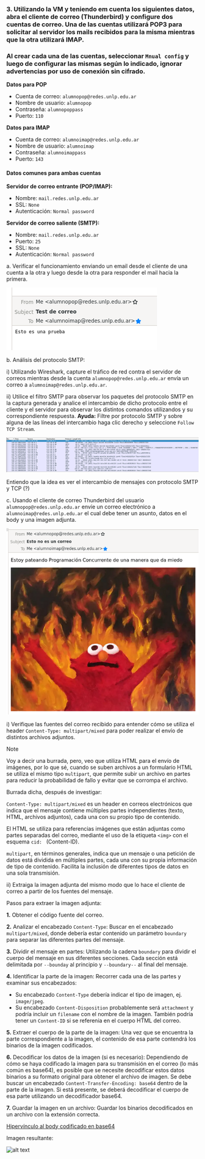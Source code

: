 ### 3. Utilizando la VM y teniendo em cuenta los siguientes datos, abra el cliente de correo (Thunderbird) y configure dos cuentas de correo. Una de las cuentas utilizará POP3 para solicitar al servidor los mails recibidos para la misma mientras que la otra utilizará IMAP.
### Al crear cada una de las cuentas, seleccionar ```Mnual config``` y luego de configurar las mismas según lo indicado, ignorar advertencias por uso de conexión sin cifrado.

<b>Datos para POP</b>
- Cuenta de correo: ```alumnopop@redes.unlp.edu.ar```
- Nombre de usuario: ```alumnopop```
- Contraseña: ```alumnopoppass```
- Puerto: ```110```

<b>Datos para IMAP</b>
- Cuenta de correo: ```alumnoimap@redes.unlp.edu.ar```
- Nombre de usuario: ```alumnoimap```
- Contraseña: ```alumnoimappass```
- Puerto: ```143```

#### Datos comunes para ambas cuentas

<b>Servidor de correo entrante (POP/IMAP):</b>
- Nombre: ```mail.redes.unlp.edu.ar```
- SSL: ```None```
- Autenticación: ```Normal password```

<b>Servidor de correo saliente (SMTP):</b>
- Nombre: ```mail.redes.unlp.edu.ar```
- Puerto: ```25```
- SSL: ```None```
- Autenticación: ```Normal password```

a. Verificar el funcionamiento enviando un email desde el cliente de una cuenta a la otra y luego desde la otra para responder el mail hacia la primera.

![alt text](./3-imagenes/incisoA.png)

b. Análisis del protocolo SMTP:

i) Utilizando Wireshark, capture el tráfico de red contra el servidor de correos mientras desde la cuenta ```alumnopop@redes.unlp.edu.ar``` envía un correo a ```alumnoimap@redes.unlp.edu.ar```.

ii) Utilice el filtro SMTP para observar los paquetes del protocolo SMTP en la captura generada y analice el intercambio de dicho protocolo entre el cliente y el servidor para observar los distintos comandos utilizandos y su correspondiente respuesta.
<b>Ayuda:</b> Filtre por protocolo SMTP y sobre alguna de las líneas del intercambio haga clic derecho y seleccione ```Follow TCP Stream```.

![alt text](./3-imagenes/incisoB.png)

Entiendo que la idea es ver el intercambio de mensajes con protocolo SMTP y TCP (?)

c. Usando el cliente de correo Thunderbird del usuario ```alumnopop@redes.unlp.edu.ar``` envíe un correo electrónico a ```alumnoimap@redes.unlp.edu.ar``` el cual debe tener un asunto, datos en el body y una imagen adjunta.

![alt text](./3-imagenes/incisoC.png)

i) Verifique las fuentes del correo recibido para entender cómo se utiliza el header ```Content-Type: multipart/mixed``` para poder realizar el envío de distintos archivos adjuntos.

> [!NOTE]
> Voy a decir una burrada, pero, veo que utiliza HTML para el envío de imágenes, por lo que sé, cuando se suben archivos a un formulario HTML se utiliza el mismo tipo ```multipart```, que permite subir un archivo en partes para reducir la probabilidad de fallo y evitar que se corrompa el archivo.

Burrada dicha, después de investigar:

```Content-Type: multipart/mixed``` es un header en correos electrónicos que indica que el mensaje contiene múltiples partes independientes (texto, HTML, archivos adjuntos), cada una con su propio tipo de contenido.

El HTML se utiliza para referencias imágenes que están adjuntas como partes separadas del correo, mediante el uso de la etiqueta ```<img>``` con el esquema ```cid: ``` (Content-ID).

```multipart```, en términos generales, indica que un mensaje o una petición de datos está dividida en múltiples partes, cada una con su propia información de tipo de contenido. Facilita la inclusión de diferentes tipos de datos en una sola transmisión.

ii) Extraiga la imagen adjunta del mismo modo que lo hace el cliente de correo a partir de los fuentes del mensaje.

Pasos para extraer la imagen adjunta:

<b>1.</b> Obtener el código fuente del correo.

<b>2.</b> Analizar el encabezado ```Content-Type```: Buscar en el encabezado ```multipart/mixed```, donde debería estar contenido un parámetro ```boundary``` para separar las diferentes partes del mensaje.

<b>3.</b> Dividir el mensaje en partes: Utilizando la cadena ```boundary``` para dividir el cuerpo del mensaje en sus diferentes secciones. Cada sección está delimitada por ```--bounday``` al principio y ```--boundary--``` al final del mensaje.

<b>4.</b> Identificar la parte de la imagen: Recorrer cada una de las partes y examinar sus encabezados:
- Su encabezado ```Content-Type``` debería indicar el tipo de imagen, ej. ```image/jpeg```.
- Su encabezado ```Content-Disposition``` probablemente será ```attachment``` y podría incluir un ```filename``` con el nombre de la imagen. También podría tener un ```Content-ID``` si se referenia en el cuerpo HTML del correo.

<b>5.</b> Extraer el cuerpo de la parte de la imagen: Una vez que se encuentra la parte correspondiente a la imagen, el contenido de esa parte contendrá los binarios de la imagen codificados.

<b>6.</b> Decodificar los datos de la imagen (si es necesario): Dependiendo de cómo se haya codificado la imagen para su transmisión en el correo (lo más común es base64), es posible que se necesite decodificar estos datos binarios a su formato original para obtener el archivo de imagen. Se debe buscar un encabezado ```Content-Transfer-Encoding: base64``` dentro de la parte de la imagen. Si está presente, se deberá decodificar el cuerpo de esa parte utilizando un decodificador base64.

<b>7.</b> Guardar la imagen en un archivo: Guardar los binarios decodificados en un archivo con la extensión correcta.

<a href="./3-imagenes/binario codificado">Hipervínculo al body codificado en base64</a>

Imagen resultante:

![alt text](./3-imagenes/decoded-20250420211140.png)